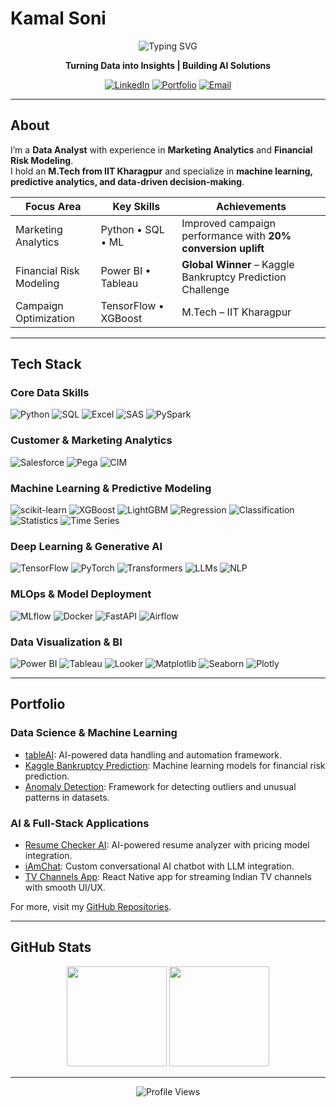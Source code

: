 # Kamal Soni

<div align="center">

![Typing SVG](https://readme-typing-svg.herokuapp.com?font=Fira+Code&size=24&pause=1000&color=2F81F7&center=true&vCenter=true&width=500&lines=Data+Analyst;Machine+Learning+Engineer;IIT+Kharagpur+Graduate)

**Turning Data into Insights | Building AI Solutions**

[![LinkedIn](https://img.shields.io/badge/-LinkedIn-0A66C2?style=for-the-badge&logo=linkedin&logoColor=white)](https://linkedin.com/in/kamalsonikgp)
[![Portfolio](https://img.shields.io/badge/-Portfolio-FF6B35?style=for-the-badge&logo=firefox&logoColor=white)](https://kamaliitkgp.pythonanywhere.com/)
[![Email](https://img.shields.io/badge/-Email-EA4335?style=for-the-badge&logo=gmail&logoColor=white)](mailto:kamalsoni3839@gmail.com)

</div>

---

## About

I’m a **Data Analyst** with experience in **Marketing Analytics** and **Financial Risk Modeling**.  
I hold an **M.Tech from IIT Kharagpur** and specialize in **machine learning, predictive analytics, and data-driven decision-making**.  

<div align="center">

| **Focus Area**            | **Key Skills**                       | **Achievements**                               |
|----------------------------|--------------------------------------|-----------------------------------------------|
| Marketing Analytics        | Python • SQL • ML                   | Improved campaign performance with **20% conversion uplift** |
| Financial Risk Modeling    | Power BI • Tableau                  | **Global Winner** – Kaggle Bankruptcy Prediction Challenge |
| Campaign Optimization      | TensorFlow • XGBoost                | M.Tech – IIT Kharagpur                        |


</div>

---

## Tech Stack

### Core Data Skills  
![Python](https://img.shields.io/badge/-Python-3776AB?logo=python&logoColor=white&style=for-the-badge)
![SQL](https://img.shields.io/badge/-PostgreSQL-4169E1?logo=postgresql&logoColor=white&style=for-the-badge)
![Excel](https://img.shields.io/badge/-Excel-217346?logo=microsoftexcel&logoColor=white&style=for-the-badge)
![SAS](https://img.shields.io/badge/-SAS-0066CC?logo=sas&logoColor=white&style=for-the-badge)
![PySpark](https://img.shields.io/badge/-PySpark-E25A1C?logo=apachespark&logoColor=white&style=for-the-badge)

### Customer & Marketing Analytics  
![Salesforce](https://img.shields.io/badge/-Salesforce-00A1E0?logo=salesforce&logoColor=white&style=for-the-badge)
![Pega](https://img.shields.io/badge/-Pega-1D2F6F?logoColor=white&style=for-the-badge)
![CIM](https://img.shields.io/badge/-CIM-FF6F00?logoColor=white&style=for-the-badge)

### Machine Learning & Predictive Modeling  
![scikit-learn](https://img.shields.io/badge/-scikit--learn-F7931E?logo=scikitlearn&logoColor=white&style=for-the-badge)
![XGBoost](https://img.shields.io/badge/-XGBoost-FF6600?logoColor=white&style=for-the-badge)
![LightGBM](https://img.shields.io/badge/-LightGBM-5C9BD4?logoColor=white&style=for-the-badge)
![Regression](https://img.shields.io/badge/-Regression-008080?style=for-the-badge)
![Classification](https://img.shields.io/badge/-Classification-4B0082?style=for-the-badge)
![Statistics](https://img.shields.io/badge/-Statistics-556B2F?style=for-the-badge)
![Time Series](https://img.shields.io/badge/-Time%20Series-FF4500?style=for-the-badge)

### Deep Learning & Generative AI  
![TensorFlow](https://img.shields.io/badge/-TensorFlow-FF6F00?logo=tensorflow&logoColor=white&style=for-the-badge)
![PyTorch](https://img.shields.io/badge/-PyTorch-EE4C2C?logo=pytorch&logoColor=white&style=for-the-badge)
![Transformers](https://img.shields.io/badge/-Transformers-FFD43B?style=for-the-badge)
![LLMs](https://img.shields.io/badge/-LLMs-000000?style=for-the-badge)
![NLP](https://img.shields.io/badge/-NLP-FF4088?style=for-the-badge)

### MLOps & Model Deployment  
![MLflow](https://img.shields.io/badge/-MLflow-0194E2?style=for-the-badge)
![Docker](https://img.shields.io/badge/-Docker-2496ED?logo=docker&logoColor=white&style=for-the-badge)
![FastAPI](https://img.shields.io/badge/-FastAPI-009688?logo=fastapi&logoColor=white&style=for-the-badge)
![Airflow](https://img.shields.io/badge/-Airflow-017CEE?logo=apacheairflow&logoColor=white&style=for-the-badge)

### Data Visualization & BI  
![Power BI](https://img.shields.io/badge/-PowerBI-F2C811?logo=powerbi&logoColor=black&style=for-the-badge)
![Tableau](https://img.shields.io/badge/-Tableau-E97627?logo=tableau&logoColor=white&style=for-the-badge)
![Looker](https://img.shields.io/badge/-Looker-4285F4?logo=looker&logoColor=white&style=for-the-badge)
![Matplotlib](https://img.shields.io/badge/-Matplotlib-013243?style=for-the-badge)
![Seaborn](https://img.shields.io/badge/-Seaborn-9C27B0?style=for-the-badge)
![Plotly](https://img.shields.io/badge/-Plotly-3F4F75?logo=plotly&logoColor=white&style=for-the-badge)



---
## Portfolio

### Data Science & Machine Learning  
- [tableAI](https://github.com/kamalshowgit/tableAI): AI-powered data handling and automation framework.  
- [Kaggle Bankruptcy Prediction](https://github.com/kamalshowgit/kagglecomp): Machine learning models for financial risk prediction.  
- [Anomaly Detection](https://github.com/kamalshowgit/anomaly-detection): Framework for detecting outliers and unusual patterns in datasets.  

### AI & Full-Stack Applications  
- [Resume Checker AI](https://github.com/kamalshowgit/resume-checker-next): AI-powered resume analyzer with pricing model integration.  
- [iAmChat](https://github.com/kamalshowgit/iAmChat): Custom conversational AI chatbot with LLM integration.  
- [TV Channels App](https://github.com/kamalshowgit/tv-channels): React Native app for streaming Indian TV channels with smooth UI/UX.  

For more, visit my [GitHub Repositories](https://github.com/kamalshowgit?tab=repositories).

---

## GitHub Stats

<div align="center">

<img src="https://github-readme-stats.vercel.app/api?username=kamalshowgit&show_icons=true&theme=transparent&hide_border=true&icon_color=2F81F7&title_color=2F81F7" height="160"/>
<img src="https://github-readme-streak-stats.herokuapp.com/?user=kamalshowgit&theme=transparent&hide_border=true&ring=2F81F7&fire=FF6B35&currStreakLabel=2F81F7" height="160"/>

</div>

---

<div align="center">

![Profile Views](https://komarev.com/ghpvc/?username=kamalshowgit&color=2F81F7&style=flat-square&label=Profile+Views)

</div>
